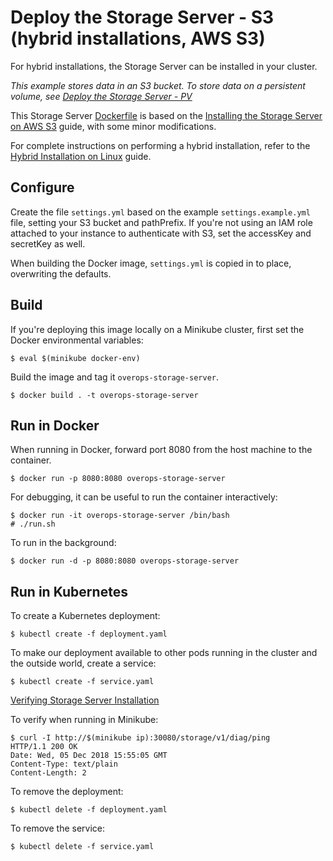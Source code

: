# Deploy the Storage Server - S3 (hybrid installations, AWS S3)
For hybrid installations, the Storage Server can be installed in your cluster.

*This example stores data in an S3 bucket. To store data on a persistent volume, see [Deploy the Storage Server - PV](../)*

This Storage Server [Dockerfile](Dockerfile) is based on the [Installing the Storage Server on AWS S3](https://doc.overops.com/docs/installing-the-storage-server-on-aws-s3) guide, with some minor modifications.

For complete instructions on performing a hybrid installation, refer to the [Hybrid Installation on Linux](https://doc.overops.com/docs/linux-hybrid-installation) guide.

## Configure
Create the file `settings.yml` based on the example `settings.example.yml` file, setting your S3 bucket and pathPrefix. If you're not using an IAM role attached to your instance to authenticate with S3, set the accessKey and secretKey as well.

When building the Docker image, `settings.yml` is copied in to place, overwriting the defaults.

## Build
If you're deploying this image locally on a Minikube cluster, first set the Docker environmental variables:

```console
$ eval $(minikube docker-env)
```

Build the image and tag it `overops-storage-server`.

```console
$ docker build . -t overops-storage-server
```

## Run in Docker
When running in Docker, forward port 8080 from the host machine to the container.

```console
$ docker run -p 8080:8080 overops-storage-server
```

For debugging, it can be useful to run the container interactively:

```console
$ docker run -it overops-storage-server /bin/bash
# ./run.sh
```

To run in the background:

```console
$ docker run -d -p 8080:8080 overops-storage-server
```

## Run in Kubernetes
To create a Kubernetes deployment:

```console
$ kubectl create -f deployment.yaml
```

To make our deployment available to other pods running in the cluster and the outside world, create a service:

```console
$ kubectl create -f service.yaml
```

[Verifying Storage Server Installation](https://doc.overops.com/docs/verifying-storage-server-installation)

To verify when running in Minikube:

```console
$ curl -I http://$(minikube ip):30080/storage/v1/diag/ping
HTTP/1.1 200 OK
Date: Wed, 05 Dec 2018 15:55:05 GMT
Content-Type: text/plain
Content-Length: 2
```

To remove the deployment:

```console
$ kubectl delete -f deployment.yaml
```

To remove the service:

```console
$ kubectl delete -f service.yaml
```
